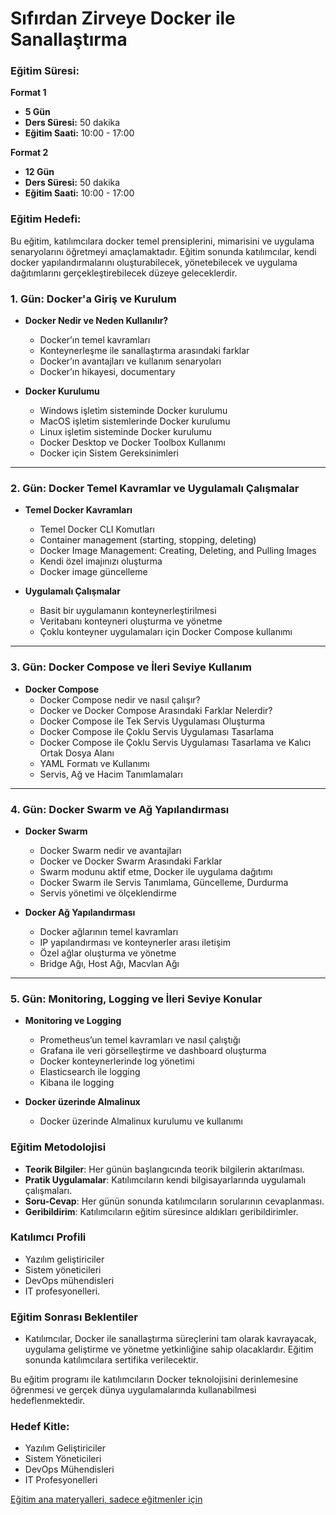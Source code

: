 # Sıfırdan Zirveye Docker ile Sanallaştırma

### Eğitim Süresi:

**Format 1**

- **5 Gün**
- **Ders Süresi:** 50 dakika
- **Eğitim Saati:** 10:00 - 17:00

**Format 2**

- **12 Gün**
- **Ders Süresi:** 50 dakika
- **Eğitim Saati:** 10:00 - 17:00

### Eğitim Hedefi:

Bu eğitim, katılımcılara docker temel prensiplerini, mimarisini ve uygulama senaryolarını öğretmeyi amaçlamaktadır. Eğitim sonunda katılımcılar, kendi docker  yapılandırmalarını oluşturabilecek, yönetebilecek ve uygulama dağıtımlarını gerçekleştirebilecek düzeye geleceklerdir.

### 1. Gün: Docker'a Giriş ve Kurulum

- **Docker Nedir ve Neden Kullanılır?**
  - Docker’ın temel kavramları
  - Konteynerleşme ile sanallaştırma arasındaki farklar
  - Docker’ın avantajları ve kullanım senaryoları
  - Docker’ın hikayesi, documentary

- **Docker Kurulumu**
  - Windows işletim sisteminde Docker kurulumu
  - MacOS işletim sistemlerinde Docker kurulumu
  - Linux işletim sisteminde Docker kurulumu
  - Docker Desktop ve Docker Toolbox Kullanımı
  - Docker için Sistem Gereksinimleri

---

### 2. Gün: Docker Temel Kavramlar ve Uygulamalı Çalışmalar

- **Temel Docker Kavramları**
  - Temel Docker CLI Komutları
  - Container management (starting, stopping, deleting)
  - Docker Image Management: Creating, Deleting, and Pulling Images
  - Kendi özel imajınızı oluşturma
  - Docker image güncelleme

- **Uygulamalı Çalışmalar**
  - Basit bir uygulamanın konteynerleştirilmesi
  - Veritabanı konteyneri oluşturma ve yönetme
  - Çoklu konteyner uygulamaları için Docker Compose kullanımı

---

### 3. Gün: Docker Compose ve İleri Seviye Kullanım

- **Docker Compose**
  - Docker Compose nedir ve nasıl çalışır?
  - Docker ve Docker Compose Arasındaki Farklar Nelerdir?
  - Docker Compose ile Tek Servis Uygulaması Oluşturma
  - Docker Compose ile Çoklu Servis Uygulaması Tasarlama
  - Docker Compose ile Çoklu Servis Uygulaması Tasarlama ve Kalıcı Ortak Dosya Alanı
  - YAML Formatı ve Kullanımı
  - Servis, Ağ ve Hacim Tanımlamaları

---

### 4. Gün: Docker Swarm ve Ağ Yapılandırması

- **Docker Swarm**
  - Docker Swarm nedir ve avantajları
  - Docker ve Docker Swarm Arasındaki Farklar
  - Swarm modunu aktif etme, Docker ile uygulama dağıtımı
  - Docker Swarm ile Servis Tanımlama, Güncelleme, Durdurma
  - Servis yönetimi ve ölçeklendirme

- **Docker Ağ Yapılandırması**
  - Docker ağlarının temel kavramları
  - IP yapılandırması ve konteynerler arası iletişim
  - Özel ağlar oluşturma ve yönetme
  - Bridge Ağı, Host Ağı, Macvlan Ağı

---

### 5. Gün: Monitoring, Logging ve İleri Seviye Konular

- **Monitoring ve Logging**
  - Prometheus’un temel kavramları ve nasıl çalıştığı
  - Grafana ile veri görselleştirme ve dashboard oluşturma
  - Docker konteynerlerinde log yönetimi
  - Elasticsearch ile logging
  - Kibana ile logging

- **Docker üzerinde Almalinux**
  - Docker üzerinde Almalinux kurulumu ve kullanımı

### Eğitim Metodolojisi

- **Teorik Bilgiler**: Her günün başlangıcında teorik bilgilerin aktarılması.
- **Pratik Uygulamalar**: Katılımcıların kendi bilgisayarlarında uygulamalı çalışmaları.
- **Soru-Cevap**: Her günün sonunda katılımcıların sorularının cevaplanması.
- **Geribildirim**: Katılımcıların eğitim süresince aldıkları geribildirimler.

### Katılımcı Profili

- Yazılım geliştiriciler
- Sistem yöneticileri
- DevOps mühendisleri
- IT profesyonelleri.

### Eğitim Sonrası Beklentiler

- Katılımcılar, Docker ile sanallaştırma süreçlerini tam olarak kavrayacak, uygulama geliştirme ve yönetme yetkinliğine sahip olacaklardır. Eğitim sonunda katılımcılara sertifika verilecektir. 

Bu eğitim programı ile katılımcıların Docker teknolojisini derinlemesine öğrenmesi ve gerçek dünya uygulamalarında kullanabilmesi hedeflenmektedir.

### Hedef Kitle:

- Yazılım Geliştiriciler
- Sistem Yöneticileri
- DevOps Mühendisleri
- IT Profesyonelleri

[Eğitim ana materyalleri, sadece eğitmenler için](https://github.com/TuncerKARAARSLAN-VB/training-kit-ileri-seviye-docker-egitimi)
